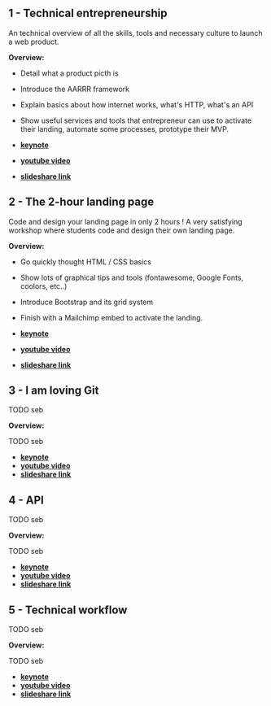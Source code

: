 ## 1 - Technical entrepreneurship

An technical overview of all the skills, tools and necessary culture to launch a web product.

**Overview:**

- Detail what a product picth is
- Introduce the AARRR framework
- Explain basics about how internet works, what's HTTP, what's an API
- Show useful services and tools that entrepreneur can use to activate their landing, automate some processes, prototype their MVP.

- **[keynote]()**
- **[youtube video]()**
- **[slideshare link]()**

## 2 - The 2-hour landing page

Code and design your landing page in only 2 hours ! A very satisfying workshop where students code and design their own landing page.

**Overview:**

- Go quickly thought HTML / CSS basics
- Show lots of graphical tips and tools (fontawesome, Google Fonts, coolors, etc..)
- Introduce Bootstrap and its grid system
- Finish with a Mailchimp embed to activate the landing.

- **[keynote]()**
- **[youtube video]()**
- **[slideshare link]()**


## 3 - I am loving Git

TODO seb

**Overview:**

TODO seb

- **[keynote]()**
- **[youtube video]()**
- **[slideshare link]()**

## 4 - API

TODO seb

**Overview:**

TODO seb

- **[keynote]()**
- **[youtube video]()**
- **[slideshare link]()**

## 5 - Technical workflow

TODO seb

**Overview:**

TODO seb

- **[keynote]()**
- **[youtube video]()**
- **[slideshare link]()**